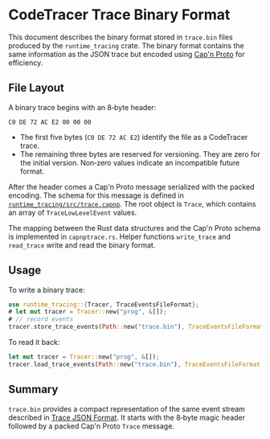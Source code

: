 # CodeTracer Trace Binary Format

This document describes the binary format stored in `trace.bin` files produced by the `runtime_tracing` crate. The binary format contains the same information as the JSON trace but encoded using [Cap'n Proto](https://capnproto.org/) for efficiency.

## File Layout

A binary trace begins with an 8‑byte header:

```
C0 DE 72 AC E2 00 00 00
```

* The first five bytes (`C0 DE 72 AC E2`) identify the file as a CodeTracer trace.
* The remaining three bytes are reserved for versioning. They are zero for the initial version. Non‑zero values indicate an incompatible future format.

After the header comes a Cap'n Proto message serialized with the packed encoding. The schema for this message is defined in [`runtime_tracing/src/trace.capnp`](../runtime_tracing/src/trace.capnp). The root object is `Trace`, which contains an array of `TraceLowLevelEvent` values.

The mapping between the Rust data structures and the Cap'n Proto schema is implemented in `capnptrace.rs`. Helper functions `write_trace` and `read_trace` write and read the binary format.

## Usage

To write a binary trace:

```rust
use runtime_tracing::{Tracer, TraceEventsFileFormat};
# let mut tracer = Tracer::new("prog", &[]);
# // record events
tracer.store_trace_events(Path::new("trace.bin"), TraceEventsFileFormat::Binary)?;
```

To read it back:

```rust
let mut tracer = Tracer::new("prog", &[]);
tracer.load_trace_events(Path::new("trace.bin"), TraceEventsFileFormat::Binary)?;
```

## Summary

`trace.bin` provides a compact representation of the same event stream described in [Trace JSON Format](trace_json_spec.md). It starts with the 8‑byte magic header followed by a packed Cap'n Proto `Trace` message.
